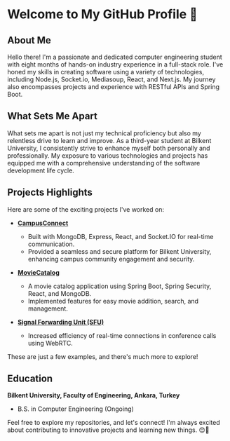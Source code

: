 # Welcome to My GitHub Profile 👋

## About Me
Hello there! I'm a passionate and dedicated computer engineering student with eight months of hands-on industry experience in a full-stack role. I've honed my skills in creating software using a variety of technologies, including Node.js, Socket.io, Mediasoup, React, and Next.js. My journey also encompasses projects and experience with RESTful APIs and Spring Boot.

## What Sets Me Apart
What sets me apart is not just my technical proficiency but also my relentless drive to learn and improve. As a third-year student at Bilkent University, I consistently strive to enhance myself both personally and professionally. My exposure to various technologies and projects has equipped me with a comprehensive understanding of the software development life cycle.

## Projects Highlights
Here are some of the exciting projects I've worked on:

- **[CampusConnect](https://github.com/SCORPIA2004/CampusConnect)**
  - Built with MongoDB, Express, React, and Socket.IO for real-time communication.
  - Provided a seamless and secure platform for Bilkent University, enhancing campus community engagement and security.

- **[MovieCatalog](https://github.com/Agast0/MovieCatalog)**
  - A movie catalog application using Spring Boot, Spring Security, React, and MongoDB.
  - Implemented features for easy movie addition, search, and management.

- **[Signal Forwarding Unit (SFU)](https://github.com/Agast0/SFU)**
  - Increased efficiency of real-time connections in conference calls using WebRTC.

These are just a few examples, and there's much more to explore!

## Education
**Bilkent University, Faculty of Engineering, Ankara, Turkey**
- B.S. in Computer Engineering (Ongoing)

Feel free to explore my repositories, and let's connect! I'm always excited about contributing to innovative projects and learning new things. 😊🚀
